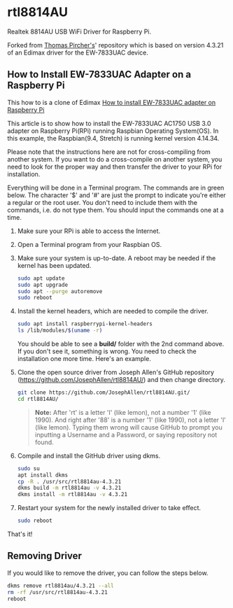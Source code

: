 # rtl8814AU
Realtek 8814AU USB WiFi Driver for Raspberry Pi.

Forked from [Thomas Pircher's](https://github.com/tpircher/rtl8814AU/)' repository which is based on version 4.3.21 of an Edimax driver for the EW-7833UAC device.

## How to Install EW-7833UAC Adapter on a Raspberry Pi

This how to is a clone of Edimax [How to install EW-7833UAC adapter on Raspberry Pi](https://edimax.freshdesk.com/support/solutions/articles/14000063861-how-to-install-ew-7833uac-adapter-on-raspberry-pi)

This article is to show how to install the EW-7833UAC AC1750 USB 3.0 adapter on Raspberry Pi(RPi) running Raspbian Operating System(OS).  In this example, the Raspbian(9.4, Stretch) is running kernel version 4.14.34.

Please note that the instructions here are not for cross-compiling from another system.  If you want to do a cross-compile on another system, you need to look for the proper way and then transfer the driver to your RPi for installation.

Everything will be done in a Terminal program.  The commands are in green below.  The character '$' and '#' are just the prompt to indicate you're either a regular or the root user.  You don't need to include them with the commands, i.e. do not type them.  You should input the commands one at a time.

1. Make sure your RPi is able to access the Internet.
2. Open a Terminal program from your Raspbian OS.
3. Make sure your system is up-to-date.  A reboot may be needed if the kernel has been updated.
   ``` bash
   sudo apt update
   sudo apt upgrade
   sudo apt --purge autoremove
   sudo reboot
   ```
4. Install the kernel headers, which are needed to compile the driver.

   ``` bash
   sudo apt install raspberrypi-kernel-headers
   ls /lib/modules/$(uname -r)
   ```
   
   You should be able to see a __build/__ folder with the 2nd command above.  If you don't see it, something is wrong.  You need to check the installation one more time.  Here's an example.

5. Clone the open source driver from Joseph Allen's GitHub repository (https://github.com/JosephAllen/rtl8814AU/) and then change directory.

   ``` bash
   git clone https://github.com/JosephAllen/rtl8814AU.git/
   cd rtl8814AU/
   ```

   > __Note:__  After 'rt' is a letter 'l' (like lemon), not a number '1' (like 1990).  And right after '88' is a number '1' (like 1990), not a letter 'l' (like lemon).  Typing them wrong will cause GitHub to prompt you inputting a Username and a Password, or saying repository not found.

6. Compile and install the GitHub driver using dkms.

   ``` bash
   sudo su
   apt install dkms
   cp -R . /usr/src/rtl8814au-4.3.21
   dkms build -m rtl8814au -v 4.3.21
   dkms install -m rtl8814au -v 4.3.21
   ```

7. Restart your system for the newly installed driver to take effect.

   ``` bash
   sudo reboot
   ```

That's it!

## Removing Driver

If you would like to remove the driver, you can follow the steps below.

``` bash
dkms remove rtl8814au/4.3.21 --all
rm -rf /usr/src/rtl8814au-4.3.21
reboot
```
